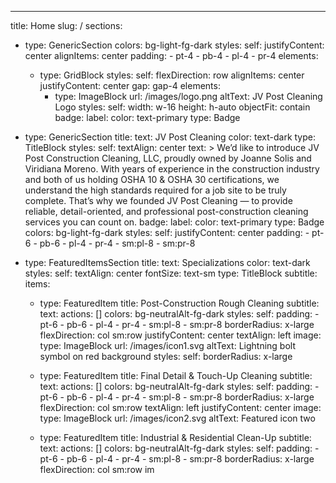 ---
title: Home
slug: /
sections:
  - type: GenericSection
    colors: bg-light-fg-dark
    styles:
      self:
        justifyContent: center
        alignItems: center
        padding:
          - pt-4
          - pb-4
          - pl-4
          - pr-4
    elements:
      - type: GridBlock
        styles:
          self:
            flexDirection: row
            alignItems: center
            justifyContent: center
            gap: gap-4
        elements:
          - type: ImageBlock
            url: /images/logo.png
            altText: JV Post Cleaning Logo
            styles:
              self:
                width: w-16
                height: h-auto
                objectFit: contain
    badge:
      label:
      color: text-primary
      type: Badge

  - type: GenericSection
    title:
      text: JV Post Cleaning
      color: text-dark
      type: TitleBlock
      styles:
        self:
          textAlign: center
    text: >
      We’d like to introduce JV Post Construction Cleaning, LLC, proudly owned by Joanne
      Solis and Viridiana Moreno.
      With years of experience in the construction industry and both of us holding OSHA 10 & OSHA 30 certifications,
      we understand the high standards required for a job site to be truly complete.
      That’s why we founded JV Post Cleaning — to provide reliable, detail-oriented, and
      professional post-construction cleaning services you can count on.
    badge:
      label:
      color: text-primary
      type: Badge
    colors: bg-light-fg-dark
    styles:
      self:
        justifyContent: center
        padding:
          - pt-6
          - pb-6
          - pl-4
          - pr-4
          - sm:pl-8
          - sm:pr-8

  - type: FeaturedItemsSection
    title:
      text: Specializations
      color: text-dark
      styles:
        self:
          textAlign: center
          fontSize: text-sm
      type: TitleBlock
    subtitle: 
    items:
      - type: FeaturedItem
        title: Post-Construction Rough Cleaning
        subtitle:
        text:
        actions: []
        colors: bg-neutralAlt-fg-dark
        styles:
          self:
            padding:
              - pt-6
              - pb-6
              - pl-4
              - pr-4
              - sm:pl-8
              - sm:pr-8
            borderRadius: x-large
            flexDirection: col sm:row
            justifyContent: center
            textAlign: left
        image:
          type: ImageBlock
          url: /images/icon1.svg
          altText: Lightning bolt symbol on red background
          styles:
            self:
              borderRadius: x-large

      - type: FeaturedItem
        title: Final Detail & Touch-Up Cleaning
        subtitle:
        text:
        actions: []
        colors: bg-neutralAlt-fg-dark
        styles:
          self:
            padding:
              - pt-6
              - pb-6
              - pl-4
              - pr-4
              - sm:pl-8
              - sm:pr-8
            borderRadius: x-large
            flexDirection: col sm:row
            textAlign: left
            justifyContent: center
        image:
          type: ImageBlock
          url: /images/icon2.svg
          altText: Featured icon two

      - type: FeaturedItem
        title: Industrial & Residential Clean-Up
        subtitle:
        text:
        actions: []
        colors: bg-neutralAlt-fg-dark
        styles:
          self:
            padding:
              - pt-6
              - pb-6
              - pl-4
              - pr-4
              - sm:pl-8
              - sm:pr-8
            borderRadius: x-large
            flexDirection: col sm:row
        im
